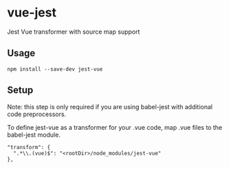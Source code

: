 # vue-jest

Jest Vue transformer with source map support

## Usage

```
npm install --save-dev jest-vue
```

## Setup

Note: this step is only required if you are using babel-jest with additional code preprocessors.

To define jest-vue as a transformer for your .vue code, map .vue files to the babel-jest module.

```
"transform": {
  ".*\\.(vue)$": "<rootDir>/node_modules/jest-vue"
},
```
